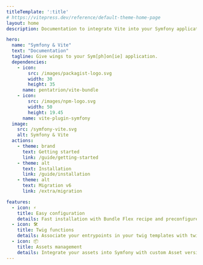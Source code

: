 ```yaml
---
titleTemplate: ':title'
# https://vitepress.dev/reference/default-theme-home-page
layout: home
description: Documentation to integrate Vite into your Symfony application.

hero:
  name: "Symfony & Vite"
  text: "Documentation"
  tagline: Give wings to your Sym[ph]on[ie] application.
  dependencies:
    - icon:
        src: /images/packagist-logo.svg
        width: 30
        height: 35
      name: pentatrion/vite-bundle
    - icon:
        src: /images/npm-logo.svg
        width: 50
        height: 19.45
      name: vite-plugin-symfony
  image:
    src: /symfony-vite.svg
    alt: Symfony & Vite
  actions:
    - theme: brand
      text: Getting started
      link: /guide/getting-started
    - theme: alt
      text: Installation
      link: /guide/installation
    - theme: alt
      text: Migration v6
      link: /extra/migration

features:
  - icon: ⚡️
    title: Easy configuration
    details: Fast installation with Bundle Flex recipe and preconfigured Vite plugin.
  - icon: 🛠️
    title: Twig functions
    details: Associate your entrypoints in your twig templates with twig functions.
  - icon: 📦
    title: Assets management
    details: Integrate your assets into Symfony with custom Asset version Strategy.
---
```

